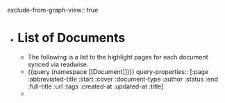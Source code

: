 exclude-from-graph-view:: true

- # List of Documents
	- The following is a list to the highlight pages for each document synced via readwise.
	- {{query (namespace [[Document]])}}
	  query-properties:: [:page :abbreviated-title :start :cover :document-type :author :status :end :full-title :url :tags :created-at :updated-at :title]
	-